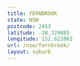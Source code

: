 ```yaml
---
title: FERNBROOK
state: NSW
postcode: 2453
latitude: -30.329085
longitude: 152.621062
url: /nsw/fernbrook/
layout: suburb
---
```

